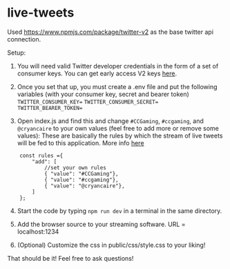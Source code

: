 # live-tweets
Used https://www.npmjs.com/package/twitter-v2 as the base twitter api connection.

Setup:

1. You will need valid Twitter developer credentials in the form of a set of consumer keys. You can get early access V2 keys [here](https://developer.twitter.com/en/apply-for-access).

2. Once you set that up, you must create a .env file and put the following variables (with your consumer key, secret and bearer token)
`TWITTER_CONSUMER_KEY=`
`TWITTER_CONSUMER_SECRET=`
`TWITTER_BEARER_TOKEN=`

3. Open index.js and find this and change `#CCGaming`, `#ccgaming`, and `@cryancaire` to your own values (feel free to add more or remove some values):
These are basically the rules by which the stream of live tweets will be fed to this application. More info [here](https://developer.twitter.com/en/docs/tutorials/stream-tweets-in-real-time)
```
    const rules ={
        "add": [
            //set your own rules
            { "value": "#CCGaming"},
            { "value": "#ccgaming"},
            { "value": "@cryancaire"},
        ]
    };
```

4. Start the code by typing `npm run dev` in a terminal in the same directory.

5. Add the browser source to your streaming software. URL = localhost:1234

6. (Optional) Customize the css in public/css/style.css to your liking!

That should be it! Feel free to ask questions!
